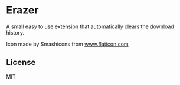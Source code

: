 # Erazer

A small easy to use extension that automatically clears the download history.

Icon made by Smashicons from www.flaticon.com

## License

MIT
